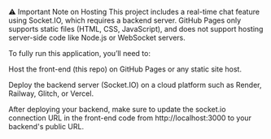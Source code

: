 ⚠️ Important Note on Hosting
This project includes a real-time chat feature using Socket.IO, which requires a backend server. GitHub Pages only supports static files (HTML, CSS, JavaScript), and does not support hosting server-side code like Node.js or WebSocket servers.

To fully run this application, you’ll need to:

Host the front-end (this repo) on GitHub Pages or any static site host.

Deploy the backend server (Socket.IO) on a cloud platform such as Render, Railway, Glitch, or Vercel.

After deploying your backend, make sure to update the socket.io connection URL in the front-end code from http://localhost:3000 to your backend's public URL.
